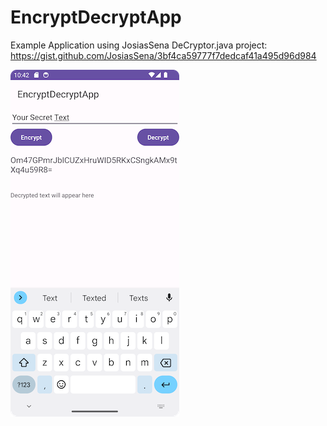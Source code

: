 # EncryptDecryptApp
Example Application using JosiasSena DeCryptor.java project: https://gist.github.com/JosiasSena/3bf4ca59777f7dedcaf41a495d96d984

![AppScrenShot](/docs/assets/Screenshot_1.png)
